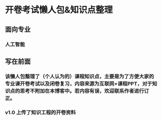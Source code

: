 # 开卷考试懒人包&知识点整理
## 面向专业
### 人工智能

## 写在前面
### 该懒人包整理了（个人认为的）课程知识点，主要是为了方便大家的专业课开卷考试以及闭卷复习，内容来源为互联网+课程PPT，对于知识点的思考不附加在本博客中。若内容有误，欢迎联系作者进行订正。

### v1.0 上传了知识工程的开卷资料
